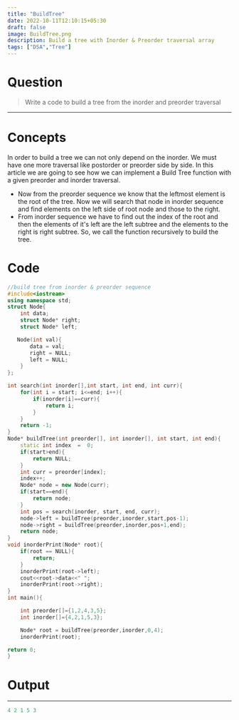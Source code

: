 ```yaml
---
title: "BuildTree"
date: 2022-10-11T12:10:15+05:30
draft: false
image: BuildTree.png
description: Build a tree with Inorder & Preorder traversal array
tags: ["DSA","Tree"]
---
```

# Question
> Write a code to build a tree from the inorder and preorder traversal
---
# Concepts
In order to build a tree we can not only depend on the inorder. We must have one more traversal like postorder or preorder side by side. In this article we are going to see how we can implement a Build Tree function with a given preorder and inorder traversal. 

* Now from the preorder sequence we know that the leftmost element is the root of the tree. Now we will search that node in inorder sequence and find elements on the left side of root node and those to the right. 
* From inorder sequence we have to find out the index of the root and then the elements of it's left are the left subtree and the elements to the right is right subtree. So, we call the function recursively to build the tree.
# Code
```cpp
//build tree from inorder & preorder sequence
#include<iostream>
using namespace std;
struct Node{
    int data;
    struct Node* right;
    struct Node* left;

   Node(int val){
       data = val;
       right = NULL;
       left = NULL;
    } 
};

int search(int inorder[],int start, int end, int curr){
    for(int i = start; i<=end; i++){
        if(inorder[i]==curr){
            return i;
        }
    }
    return -1;
}
Node* buildTree(int preorder[], int inorder[], int start, int end){
    static int index  =  0;
    if(start>end){
        return NULL;
    }
    int curr = preorder[index];
    index++;
    Node* node = new Node(curr);
    if(start==end){
        return node;
    }
    int pos = search(inorder, start, end, curr);
    node->left = buildTree(preorder,inorder,start,pos-1);
    node->right = buildTree(preorder,inorder,pos+1,end);
    return node;
}
void inorderPrint(Node* root){
    if(root == NULL){
        return;
    }
    inorderPrint(root->left);
    cout<<root->data<<" ";
    inorderPrint(root->right);
}
int main(){

    int preorder[]={1,2,4,3,5};
    int inorder[]={4,2,1,5,3};

    Node* root = buildTree(preorder,inorder,0,4);
    inorderPrint(root);

return 0;
}
```

# Output
---
```cpp
4 2 1 5 3 
```